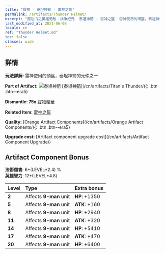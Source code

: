 ```yaml
---
title: "寶物 - 泰坦神箭 - 雷神之盔"
permalink: /artifacts/Thunder Helmet/
excerpt: "魔法门之英雄无敌：战争纪元  泰坦神箭 - 雷神之盔. 雷神使用的頭盔，泰坦神箭的元件之一"
last_modified_at: 2021-06-08
locale: cn
ref: "Thunder Helmet.md"
toc: false
classes: wide
---
```




## 詳情

 **玩法詳解:** 雷神使用的頭盔，泰坦神箭的元件之一

 **Part of Artifact:** ![泰坦神箭](/images/t/icon_artifact_42.png) [泰坦神箭](/cn/artifacts/Titan's Thunder/){: .btn .btn--era5}

 **Dismantle: 75x** [寶物精華](/cn/Items/con_905/)

 **Related Item**: [雷神之盔](/cn/Items/art_158/)

 **Quality:** [Orange Artifact Components](/cn/artifacts/Orange Artifact Components/){: .btn .btn--era5}

 **Upgrade cost:** [Artifact component upgrade cost](/cn/artifacts/Artifact Component Upgrade/)

## Artifact Component Bonus

  **法術傷害**: 6+(LEVEL\*2.4) %<br/>**英雄智力**: 12+(LEVEL\*4.8)

  |  Level  | Type |    Extra bonus  | 
  |:--------|:-----|:----------------| 
  | **2** | Affects **9-man** unit | **HP**: +1350 | 
  | **5** | Affects **9-man** unit | **ATK**: +160 | 
  | **8** | Affects **9-man** unit | **HP**: +2940 | 
  | **11** | Affects **9-man** unit | **ATK**: +320 | 
  | **14** | Affects **9-man** unit | **HP**: +5410 | 
  | **17** | Affects **9-man** unit | **ATK**: +470 | 
  | **20** | Affects **9-man** unit | **HP**: +6400 | 
